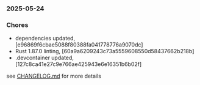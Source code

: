 ### 2025-05-24

### Chores
+ dependencies updated, [e96869f6cbae5088f80388fa041778776a9070dc]
+ Rust 1.87.0 linting, [60a9a6209243c73a5559608550d58437662b218b]
+ .devcontainer updated, [127c8ca41e27c9e766ae425943e6e16351b6b02f]

see <a href='https://github.com/mrjackwills/screen_control_backend/blob/main/CHANGELOG.md'>CHANGELOG.md</a> for more details

